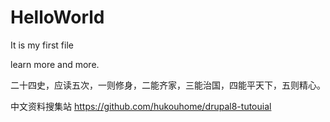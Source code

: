 # HelloWorld
It is my first file

learn more and more.

二十四史，应读五次，一则修身，二能齐家，三能治国，四能平天下，五则精心。

中文资料搜集站
https://github.com/hukouhome/drupal8-tutouial
